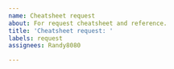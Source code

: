 ```yaml
---
name: Cheatsheet request
about: For request cheatsheet and reference.
title: 'Cheatsheet request: '
labels: request
assignees: Randy8080

---
```




